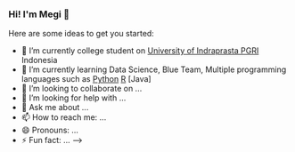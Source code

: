 ### Hi! I'm Megi 👋

Here are some ideas to get you started:

- 🔭 I’m currently college student on [University of Indraprasta PGRI](https://unindra.ac.id/) Indonesia 
- 🌱 I’m currently learning Data Science, Blue Team, Multiple programming languages such as [Python](https://docs.python.org/3/) [R](https://www.rdocumentation.org/) [Java]
- 👯 I’m looking to collaborate on ...
- 🤔 I’m looking for help with ...
- 💬 Ask me about ...
- 📫 How to reach me: ...
- 😄 Pronouns: ...
- ⚡ Fun fact: ...
-->

